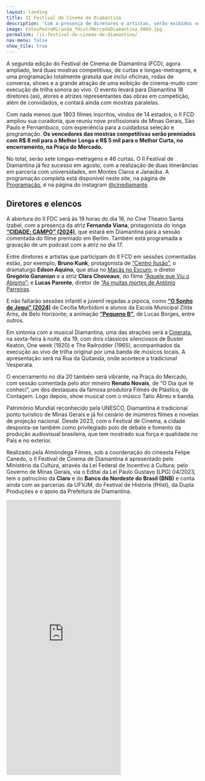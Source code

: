 ```yaml
---
layout: landing
title: II Festival de Cinema de Diamantina
description: 'Com a presença de diretores e artistas, serão exibidos sete longas e 46 curtas.'
image: FotosPedroMiranda_fHist/MercadoDiamantina_0009.jpg
permalink: /ii-festival-de-cinema-de-diamantina/
nav-menu: false
show_tile: true
---
```


<!-- Main -->
<div id="main">

<!-- One -->
<section id="one">
	<div class="inner">
		<p>A segunda edição do Festival de Cinema de Diamantina (FCD), agora ampliado, terá duas mostras competitivas, de curtas e longas-metragens, e uma programação totalmente gratuita que inclui oficinas, rodas de conversa, shows e a grande atração de uma exibição de cinema-mudo com execução de trilha sonora ao vivo. O evento levará para Diamantina 18 diretores (as), atores e atrizes representantes das obras em competição, além de convidados, e contará ainda com mostras paralelas.</p>
		<p>Com nada menos que 1803 filmes inscritos, vindos de 14 estados, o II FCD ampliou sua curadoria, que reuniu nove profissionais de Minas Gerais, São Paulo e Pernambuco, com experiência para a cuidadosa seleção e programação. <strong>Os vencedores das mostras competitivas serão premiados com R$ 8 mil para o Melhor Longa e R$ 5 mil para o Melhor Curta, no encerramento, na Praça do Mercado.</strong></p>
		<p>No total, serão sete longas-metragens e 46 curtas. O II Festival de Diamantina já fez sucesso em agosto, com a realização de duas itinerâncias em parceria com universidades, em Montes Claros e Janaúba. A programação completa está disponível neste site, na página de <a href="/programacao">Programação</a>, e na página do instagram <a href="https://www.instagram.com/cinediamante/" target="_blank">@cinediamante</a>.</p>
		<h2>Diretores e elencos</h2>
		<p>A abertura do II FDC será às 19 horas do dia 16, no Cine Theatro Santa Izabel, com a presença da atriz <strong>Fernanda Viana</strong>, protagonista do longa <strong><a href="/filme/cidade-campo/">“CIDADE; CAMPO” (2024)</a></strong>, que estará em Diamantina para a sessão comentada do filme premiado em Berlim. Também está programada a gravação de um podcast com a atriz no dia 17.</p>
		<p>Entre diretores e artistas que participam do II FCD em sessões comentadas estão, por exemplo, <strong>Bruno Kunk</strong>, protagonista de <a href="/filme/centro-ilusao/">“Centro Ilusão”</a>, o dramaturgo <strong>Edson Aquino</strong>, que atua no <a href="/filme/macas-no-escuro/">Maçãs no Escuro</a>; o diretor <strong>Gregório Gananian</strong> e a atriz <strong>Clara Choveaux</strong>, do filme <a href="/filme/aquele-que-viu-o-abismo/">“Aquele que Viu o Abismo”</a>; e <strong>Lucas Parente</strong>, diretor de <a href="/filme/as-muitas-mortes-de-antonio-parreiras/">“As muitas mortes de Antônio Parreiras</a>.</p>
		<p>E não faltarão sessões infantil e juvenil regadas a pipoca, como <strong><a href="/filme/o-sonho-de-jequi/">“O Sonho de Jequi” (2024)</a></strong> de Cecília Morbidoni e alunos da Escola Municipal Zilda Arns, de Belo Horizonte; a animação <strong><a href="/filme/pequeno-b/">“Pequeno B”</a></strong>, de Lucas Borges, entre outros.</p>
		<p>Em sintonia com a musical Diamantina, uma das atrações será a <a href="/cinerata/">Cinerata</a>, na sexta-feira à noite, dia 19, com dois clássicos silenciosos de Buster Keaton, One week (1920) e The Railrodder (1965), acompanhados da execução ao vivo de trilha original por uma banda de músicos locais.  A apresentação será na Rua da Quitanda, onde acontece a tradicional Vesperata.</p>
		<p>O encerramento no dia 20 também será vibrante, na Praça do Mercado, com sessão comentada pelo ator mineiro <strong>Renato Novais</strong>, de “O Dia que te conheci”, um dos destaques da famosa produtora Filmes de Plástico, de Contagem. Logo depois, show musical com o músico Tatio Abreu e banda.</p>
		<p>Patrimônio Mundial reconhecido pela UNESCO, Diamantina é tradicional ponto turístico de Minas Gerais e já foi cenário de inúmeros filmes e novelas de projeção nacional.  Desde 2023, com o Festival de Cinema, a cidade desponta-se também como privilegiado polo de debate e fomento da produção audiovisual brasileira, que tem mostrado sua força e qualidade no País e no exterior.</p>
		<p>Realizado pela Almôndega Filmes, sob a coordenação do cineasta Felipe Canedo, o II Festival de Cinema de Diamantina é apresentado pelo Ministério da Cultura, através da Lei Federal de Incentivo à Cultura; pelo Governo de Minas Gerais, via o Edital da Lei Paulo Gustavo (LPG) 04/2023, tem o patrocínio da <strong>Claro</strong> e do <strong>Banco do Nordeste do Brasil (BNB)</strong> e conta ainda com as parcerias da UFVJM, do Festival de História (fHist), da Dupla Produções e o apoio da Prefeitura de Diamantina.</p>
		<p><iframe class="image fit" height=720 src="https://www.youtube.com/embed/DbzC-xntCSo?si=9hWqndzhBKdwRwdd" title="YouTube video player" frameborder="0" allow="accelerometer; autoplay; clipboard-write; encrypted-media; gyroscope; picture-in-picture; web-share" referrerpolicy="strict-origin-when-cross-origin" allowfullscreen></iframe></p>
	</div>
</section>


</div>
